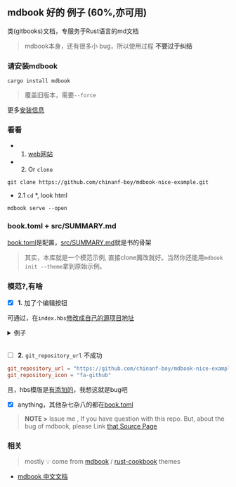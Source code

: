 ## mdbook 好的 例子 (60%,亦可用)

类(gitbooks)文档，专服务于Rust语言的md文档

> mdbook本身，还有很多小 bug，所以使用过程 **不要过于纠结**

### 请安装mdbook

```
cargo install mdbook
```

> 覆盖旧版本，需要`--force`

更多[安装信息](https://github.com/chinanf-boy/mdBook-zh#%E5%AE%89%E8%A3%85)

### 看看

- 1. [web网站](https://chinanf-boy.github.io/mdbook-nice-example)

- 2. Or `clone`

```
git clone https://github.com/chinanf-boy/mdbook-nice-example.git
```

- 2.1 `cd` *, look html

```
mdbook serve --open
```

### book.toml + src/SUMMARY.md

[book.toml]是配置，[src/SUMMARY.md](./src/SUMMARY.md)就是书的骨架

> 其实，本库就是一个模范示例, 直接clone魔改就好。当然你还能用`mdbook init --theme`拿到原始示例。

### 模范?,有啥

- [x] **1.** 加了个编辑按钮

可通过，在`index.hbs`[修改成自己的源项目地址](./src/theme/index.hbs#L163)

<details>
<summary>例子</br></summary>

> `src/theme/index.hbs`

``` hbs
document.getElementById("edit-button").addEventListener("click", function(){
    var editWindow = window.open("https://github.com/chinanf-boy/mdbook-nice-example/edit/master/src/{{ path }}");
});
```

`chinanf-boy/mdbook-nice-example` 改成你的 存储库，

</details>
</br>

- [ ] **2.** `git_repository_url` 不成功

``` toml
git_repository_url = "https://github.com/chinanf-boy/mdbook-nice-example"
git_repository_icon = "fa-github"
```

且，hbs模版是[有添加的](./src/theme/index.hbs#L128)，我想这就是bug吧

- [x] anything，其他杂七杂八的都在[book.toml]

> **NOTE >** Issue me , If you have question with this repo.
> But, about the bug of mdbook, please Link [that Source Page][mdbook]

### 相关

[book.toml]: book.toml

> mostly :bulb: come from [mdbook] / [rust-cookbook] themes

[mdbook]: https://github.com/rust-lang-nursery/mdBook
[rust-cookbook]: https://github.com/rust-lang-nursery/rust-cookbook

- [mdbook 中文文档](https://github.com/chinanf-boy/mdbook-zh)